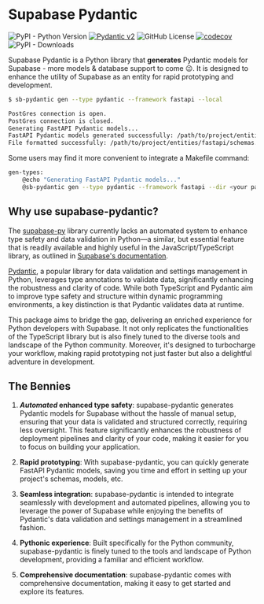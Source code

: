 # Supabase Pydantic

![PyPI - Python Version](https://img.shields.io/pypi/pyversions/supabase-pydantic)
[![Pydantic v2](https://img.shields.io/endpoint?url=https://raw.githubusercontent.com/pydantic/pydantic/main/docs/badge/v2.json)](https://pydantic.dev)
![GitHub License](https://img.shields.io/github/license/kmbhm1/supabase-pydantic)
[![codecov](https://codecov.io/github/kmbhm1/supabase-pydantic/graph/badge.svg?token=PYOJPJTOLM)](https://codecov.io/github/kmbhm1/supabase-pydantic)
![PyPI - Downloads](https://img.shields.io/pypi/dm/supabase-pydantic)


Supabase Pydantic is a Python library that **generates** Pydantic models for Supabase - more models & database support to come :wink:.  It is designed to enhance the utility of Supabase as an entity for rapid prototyping and development. 

``` bash title="A First Example" hl_lines="1"
$ sb-pydantic gen --type pydantic --framework fastapi --local

PostGres connection is open.
PostGres connection is closed.
Generating FastAPI Pydantic models...
FastAPI Pydantic models generated successfully: /path/to/project/entities/fastapi/schemas.py
File formatted successfully: /path/to/project/entities/fastapi/schemas.py
```

Some users may find it more convenient to integrate a Makefile command:

``` bash title="Makefile"
gen-types:
    @echo "Generating FastAPI Pydantic models..."
    @sb-pydantic gen --type pydantic --framework fastapi --dir <your path> --local
```

## Why use supabase-pydantic?

The [supabase-py](https://github.com/supabase-community/supabase-py) library currently lacks an automated system to enhance type safety and data validation in Python—a similar, but essential feature that is readily available and highly useful in the JavaScript/TypeScript library, as outlined in [Supabase's documentation](https://supabase.com/docs/reference/javascript/typescript-support#generating-typescript-types).

[Pydantic](https://docs.pydantic.dev/latest/), a popular library for data validation and settings management in Python, leverages type annotations to validate data, significantly enhancing the robustness and clarity of code. While both TypeScript and Pydantic aim to improve type safety and structure within dynamic programming environments, a key distinction is that Pydantic validates data at runtime.

This package aims to bridge the gap, delivering an enriched experience for Python developers with Supabase. It not only replicates the functionalities of the TypeScript library but is also finely tuned to the diverse tools and landscape of the Python community. Moreover, it's designed to turbocharge your workflow, making rapid prototyping not just faster but also a delightful adventure in development.

## The Bennies

1. ***Automated* enhanced type safety**: supabase-pydantic generates Pydantic models for Supabase without the hassle of manual setup, ensuring that your data is validated and structured correctly, requiring less oversight. This feature significantly enhances the robustness of deployment pipelines and clarity of your code, making it easier for you to focus on building your application.

2. **Rapid prototyping**: With supabase-pydantic, you can quickly generate FastAPI Pydantic models, saving you time and effort in setting up your project's schemas, models, etc.

3. **Seamless integration**: supabase-pydantic is intended to integrate seamlessly with development and automated pipelines, allowing you to leverage the power of Supabase while enjoying the benefits of Pydantic's data validation and settings management in a streamlined fashion.

4. **Pythonic experience**: Built specifically for the Python community, supabase-pydantic is finely tuned to the tools and landscape of Python development, providing a familiar and efficient workflow.

5. **Comprehensive documentation**: supabase-pydantic comes with comprehensive documentation, making it easy to get started and explore its features.

